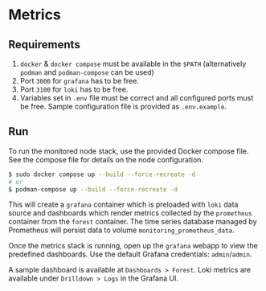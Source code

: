 # Metrics

## Requirements

1. `docker` & `docker compose` must be available in the `$PATH` (alternatively
   `podman` and `podman-compose` can be used)
2. Port `3000` for `grafana` has to be free.
3. Port `3100` for `loki` has to be free.
4. Variables set in `.env` file must be correct and all configured ports must be free. Sample configuration file is provided as `.env.example`.

## Run

To run the monitored node stack, use the provided Docker compose file. See the compose file for details on the node configuration.

```sh
$ sudo docker compose up --build --force-recreate -d
# or
$ podman-compose up --build --force-recreate -d
```

This will create a `grafana` container which is preloaded with `loki` data
source and dashboards which render metrics collected by the `prometheus`
container from the `forest` container. The time series database
managed by Prometheus will persist data to volume `monitoring_prometheus_data`.

Once the metrics stack is running, open up the `grafana` webapp to view the
predefined dashboards. Use the default Grafana credentials: `admin`/`admin`.

A sample dashboard is available at `Dashboards > Forest`. Loki metrics are available under `Drilldown > Logs` in the Grafana UI.
